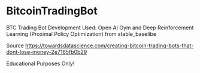 # BitcoinTradingBot
BTC Trading Bot Development 
Used: Open AI Gym and Deep Reinforcement Learning (Proximal Policy Optimization) from stable_baselibe

Source https://towardsdatascience.com/creating-bitcoin-trading-bots-that-dont-lose-money-2e7165fb0b29

Educational Purposes Only!
